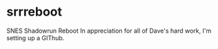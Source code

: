 # srrreboot
SNES Shadowrun Reboot
In appreciation for all of Dave's hard work, I'm setting up a GIThub.
